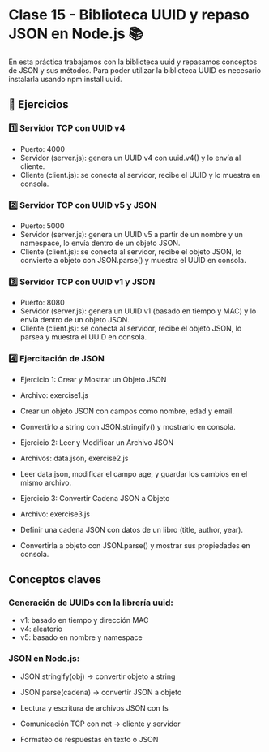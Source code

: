 # Clase 15 - Biblioteca UUID y repaso JSON en Node.js 📚

En esta práctica trabajamos con la biblioteca uuid y repasamos conceptos de JSON y sus métodos. Para poder utilizar la biblioteca UUID es necesario instalarla usando npm install uuid.

## 🚀 Ejercicios

### 1️⃣ Servidor TCP con UUID v4
* Puerto: 4000
* Servidor (server.js): genera un UUID v4 con uuid.v4() y lo envía al cliente.
* Cliente (client.js): se conecta al servidor, recibe el UUID y lo muestra en consola.

### 2️⃣ Servidor TCP con UUID v5 y JSON
* Puerto: 5000
* Servidor (server.js): genera un UUID v5 a partir de un nombre y un namespace, lo envía dentro de un objeto JSON.
* Cliente (client.js): se conecta al servidor, recibe el objeto JSON, lo convierte a objeto con JSON.parse() y muestra el UUID en consola.

### 3️⃣ Servidor TCP con UUID v1 y JSON
* Puerto: 8080
* Servidor (server.js): genera un UUID v1 (basado en tiempo y MAC) y lo envía dentro de un objeto JSON.
* Cliente (client.js): se conecta al servidor, recibe el objeto JSON, lo parsea y muestra el UUID en consola.

### 4️⃣ Ejercitación de JSON
* Ejercicio 1: Crear y Mostrar un Objeto JSON
* Archivo: exercise1.js
* Crear un objeto JSON con campos como nombre, edad y email.
* Convertirlo a string con JSON.stringify() y mostrarlo en consola.

* Ejercicio 2: Leer y Modificar un Archivo JSON
* Archivos: data.json, exercise2.js
* Leer data.json, modificar el campo age, y guardar los cambios en el mismo archivo.

* Ejercicio 3: Convertir Cadena JSON a Objeto
* Archivo: exercise3.js
* Definir una cadena JSON con datos de un libro (title, author, year).
* Convertirla a objeto con JSON.parse() y mostrar sus propiedades en consola.

## Conceptos claves 
### Generación de UUIDs con la librería uuid:
* v1: basado en tiempo y dirección MAC
* v4: aleatorio
* v5: basado en nombre y namespace

### JSON en Node.js:
* JSON.stringify(obj) → convertir objeto a string
* JSON.parse(cadena) → convertir JSON a objeto
* Lectura y escritura de archivos JSON con fs

* Comunicación TCP con net → cliente y servidor
* Formateo de respuestas en texto o JSON








